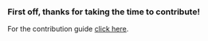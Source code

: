 ### First off, thanks for taking the time to contribute!

For the contribution guide [click here](http://nodedock.io/#/?id=contributing).
